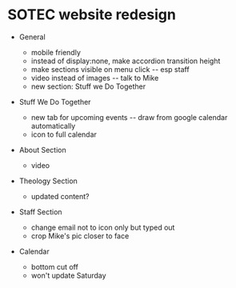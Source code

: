 SOTEC website redesign
=======================

- General
  * mobile friendly
  * instead of display:none, make accordion transition height
  * make sections visible on menu click -- esp staff
  * video instead of images -- talk to Mike
  * new section: Stuff we Do Together

- Stuff We Do Together
  * new tab for upcoming events -- draw from google calendar automatically
  * icon to full calendar
  
- About Section
  * video

- Theology Section
  * updated content?

- Staff Section
  * change email not to icon only but typed out
  * crop Mike's pic closer to face

- Calendar
  * bottom cut off
  * won't update Saturday